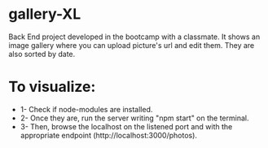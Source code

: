 # gallery-XL
Back End project developed in the bootcamp with a classmate. It shows an image gallery where you can upload picture's url and edit them. They are also sorted by date.

# To visualize:
* 1- Check if node-modules are installed.
* 2- Once they are, run the server writing "npm start" on the terminal.
* 3- Then, browse the localhost on the listened port and with the appropriate endpoint (http://localhost:3000/photos).
